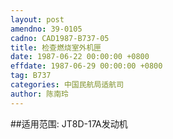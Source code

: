 ```yaml
---
layout: post
amendno: 39-0105
cadno: CAD1987-B737-05
title: 检查燃烧室外机匣
date: 1987-06-22 00:00:00 +0800
effdate: 1987-06-29 00:00:00 +0800
tag: B737
categories: 中国民航局适航司
author: 陈南玲
---
```


##适用范围:
JT8D-17A发动机


